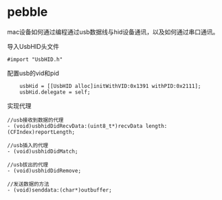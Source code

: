 # pebble
mac设备如何通过编程通过usb数据线与hid设备通讯，以及如何通过串口通讯。


导入UsbHID头文件

```
#import "UsbHID.h"
```

配置usb的vid和pid

```
    usbHid = [[UsbHID alloc]initWithVID:0x1391 withPID:0x2111];
    usbHid.delegate = self;
```

实现代理
```
//usb接收到数据的代理
- (void)usbhidDidRecvData:(uint8_t*)recvData length:(CFIndex)reportLength;

//usb插入的代理
- (void)usbhidDidMatch;

//usb拔出的代理
- (void)usbhidDidRemove;

//发送数据的方法
- (void)senddata:(char*)outbuffer;
```
